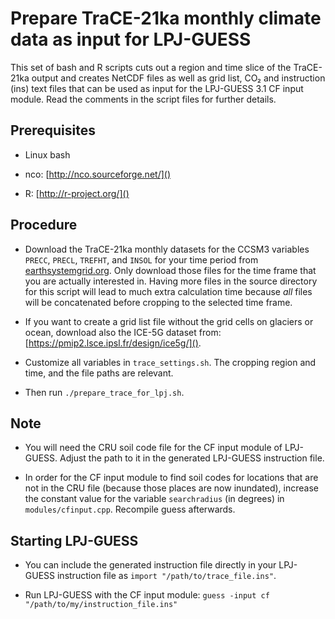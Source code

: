 Prepare TraCE-21ka monthly climate data as input for LPJ-GUESS 
===============================================================

This set of bash and R scripts cuts out a region and time slice of the TraCE-21ka output and creates NetCDF files as well as grid list, CO₂ and instruction (ins) text files that can be used as input for the LPJ-GUESS 3.1 CF input module.
Read the comments in the script files for further details.

Prerequisites
-------------

- Linux bash

- nco: [http://nco.sourceforge.net/]()

- R: [http://r-project.org/]()

Procedure
---------

- Download the TraCE-21ka monthly datasets for the CCSM3 variables `PRECC`, `PRECL`, `TREFHT`, and `INSOL` for your time period from [earthsystemgrid.org](https://www.earthsystemgrid.org/dataset/ucar.cgd.ccsm3.trace.html).
Only download those files for the time frame that you are actually interested in.
Having more files in the source directory for this script will lead to much extra calculation time because _all_ files will be concatenated before cropping to the selected time frame.

- If you want to create a grid list file without the grid cells on glaciers or ocean, download also the ICE-5G dataset from: [https://pmip2.lsce.ipsl.fr/design/ice5g/]().

- Customize all variables in `trace_settings.sh`. The cropping region and time, and the file paths are relevant.

- Then run `./prepare_trace_for_lpj.sh`.

Note
----

- You will need the CRU soil code file for the CF input module of LPJ-GUESS. Adjust the path to it in the generated LPJ-GUESS instruction file.

- In order for the CF input module to find soil codes for locations that are not in the CRU file (because those places are now inundated), increase the constant value for the variable `searchradius` (in degrees) in `modules/cfinput.cpp`. Recompile guess afterwards.

Starting LPJ-GUESS
------------------

- You can include the generated instruction file directly in your LPJ-GUESS instruction file as `import "/path/to/trace_file.ins"`.

- Run LPJ-GUESS with the CF input module: `guess -input cf "/path/to/my/instruction_file.ins"`
